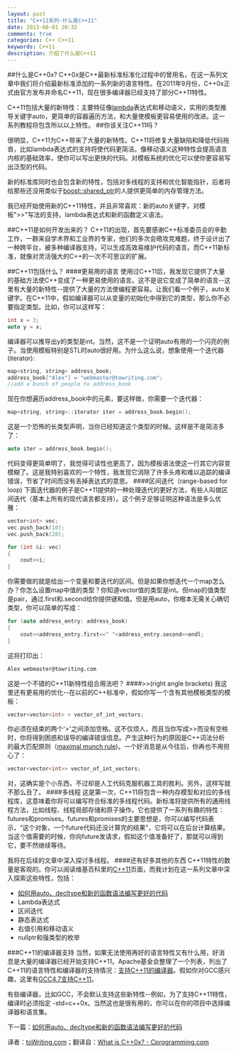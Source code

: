 ```yaml
---
layout: post
title: "C++11系列-什么是C++11"
date: 2013-08-01 20:32
comments: true
categories: C++ C++11
keywords: C++11
description: 介绍了什么是C++11
---
```

##什么是C++0x?
C++0x是C++最新标准标准化过程中的曾用名，在这一系列文章中我们将介绍最新标准添加的一系列新的语言特性。在2011年9月份，C++0x正式由官方发布并命名C++11，现在很多编译器已经支持了部分C++11特性。

C++11包括大量的新特性：主要特征像[lambda][1]表达式和移动语义，实用的类型推导关键字auto，更简单的容器遍历方法，和大量使模板更容易使用的改进。这一系列教程将包含所以以上特性。
##你该关注C++11吗？

很明显，C++11为C++带来了大量的新特性。C++11将修复大量缺陷和降低代码拖沓，比如lambda表达式的支持将使代码更简洁。像移动语义这种特性会提高语言内核的基础效率，使你可以写出更快的代码。对模板系统的优化可以使你更容易写出泛型的代码。

新的标准库同时也会包含新的特性，包括对多线程的支持和优化智能指针，后者将给那些还没用类似于[boost::shared_ptr][2]的人提供更简单的内存管理方法。

我已经开始使用新的C++11特性，并且非常喜欢：新的auto关键字，对模板">>"写法的支持，lambda表达式和新的函数定义语法。

##C++11是如何开发出来的？
C++11的出现，首先要感谢C++标准委员会的辛勤工作，一群来自学术界和工业界的专家，他们的多次会晤攻克难题，终于设计出了一种跨平台，被多种编译器支持，可以生成高效易维护代码的语言。而C++11新标准，就像对灵活强大的C++的一次不可思议的扩展。

##C++11包括什么？
####更易用的语言
使用过C++11后，我发现它提供了大量的基础方法使C++变成了一种更易使用的语言。这不是说它变成了简单的语言--这里有大量的新特性--提供了大量的方法使编程更容易。让我们看一个例子，auto关键字。在C++11中，假如编译器可以从变量的初始化中得到它的类型，那么你不必要指定类型。比如，你可以这样写：
```cpp
int x = 3;
auto y = x;
```
编译器可以推导出y的类型是int。当然，这不是一个证明auto有用的一个闪亮的例子。当使用模板特别是STL时auto很好用。为什么这么说，想象使用一个迭代器(iterator):
```cpp
map<string, string> address_book;
address_book["Alex"] = "webmaster@towriting.com";
//add a bunch of people to address_book
```
现在你想遍历address_book中的元素，要这样做，你需要一个迭代器：
```cpp
map<string, string>::iterator iter = address_book.begin();
```
这是一个恐怖的长类型声明，当你已经知道这个类型的时候。这样是不是简洁多了：
```cpp
auto iter = address_book.begin();
```
代码变得更简单明了，我觉得可读性也更高了，因为模板语法使这一行其它内容变模糊了。这是我特别喜欢的一个特性，我发现它消除了许多头疼和难以追踪的编译错误，节省了时间而没有丢掉表达式的意思。
####区间迭代（range-based for loop)
下面迭代器的例子是C++11提供的一种处理迭代的更好方法，有些人叫做区间迭代（基本上所有的现代语言都支持）。这个例子足够证明这种语法是多么优雅：
```cpp
vector<int> vec;
vec.push_back(10);
vec.push_back(20);

for (int &i: vec)
{
    cout<<i;
}
```
你需要做的就是给出一个变量和要迭代的区间。但是如果你想迭代一个map怎么办？你怎么设置map中值的类型？你知道vector值的类型是int。但map的值类型是pair，通过.first和.second给你提供键和值。但是用auto，你根本无需关心确切类型，你可以简单的写成：
```cpp
for (auto address_entry: address_book)
{
    cout<<address_entry.first<<" "<address_entry.second<<endl;
}
```
这将打印出：
```bash
Alex webmaster@towriting.com
```
这是一个不错的C++11新特性组合用法吧？
####>>(right angle brackets)
我这里还有更易用的优化--在以前的C++标准中，假如你写一个含有其他模板类型的模板：
```cpp
vector<vector<int> > vector_of_int_vectors;
```
你必须在结束的两个'>'之间添加空格。这不仅烦人，而且当你写成>>而没有空格时，你将得到困惑和误导的编译错误信息。产生这种行为的原因是C++词法分析的最大匹配原则（[maximal munch rule][3])。一个好消息是从今往后，你再也不用担心了：
```cpp
vector<vector<int>> vector_of_int_vectors;
```
对，这确实是个小东西，不过却是人工代码克服机器工具的胜利。另外，这样写就不那么丑了。
####多线程
这是第一次，C++11将包含一种内存模型和对应的多线程库，这意味着你将可以编写符合标准的多线程代码。新标准将提供所有的通用线程方法，比如线程、线程局部存储和原子操作。它也提供了一系列有趣的特性：futures和promises。futures和promises的主要思想是，你可以编写代码表示，“这个对象，一个future代码还没计算完的结果"，它将可以在后台计算结果。当这个值需要的时候，你向future发请求，假如这个值准备好了，那就可以得到它，要不然继续等待。

我将在后续的文章中深入探讨多线程。
####还有好多其他的东西
C++11特性的数量是客观的。你可以阅读维基百科里的[C++11][4]页面，而我计划在这一系列文章中深入探索这些特性，包括：

* [如何用auto、decltype和新的函数语法编写更好的代码][10]
* Lambda表达式
* 区间迭代
* 静态表达式
* 右值引用和移动语义
* nullptr和强类型的枚举

###C++11的编译器支持
当然，如果无法使用再好的语言特性又有什么用，好消息是大量的编译器已经开始支持C++11。Apache基金会整理了一个列表，列出了C++11的语言特性和编译器的支持情况：[支持C++11的编译器][5]。假如你对GCC感兴趣，这里有[GCC4.7支持C++11][6]。

有些编译器，比如GCC，不会默认支持这些新特性--例如，为了支持C++11特性，编译时必须指定 -std=c++0x。当然这也是很有用的，你可以在你的项目中选择编译器和语言集。

下一篇：[如何用auto、decltype和新的函数语法编写更好的代码][10]


译者：[toWriting.com][9]；翻译自：[What is C++0x? - Cprogramming.com][8]


  [1]:http://en.cppreference.com/w/cpp/language/lambda
  [2]:http://www.boost.org/doc/libs/1_46_1/libs/smart_ptr/shared_ptr.htm
  [3]:http://en.wikipedia.org/wiki/Maximal_munch
  [4]:http://en.wikipedia.org/wiki/C%2B%2B0x
  [5]:http://wiki.apache.org/stdcxx/C%2B%2B0xCompilerSupport
  [6]:http://gcc.gnu.org/gcc-4.7/cxx0x_status.html
  [8]:http://www.cprogramming.com/c++11/what-is-c++0x.html
  [9]:http://toWriting.com
  [10]:/blog/2013/08/08/improved-type-inference-in-cpp11/
